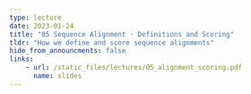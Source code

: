 ```yaml
---
type: lecture
date: 2023-01-24
title: "05 Sequence Alignment - Definitions and Scoring"
tldr: "How we define and score sequence alignments"
hide_from_announcments: false
links: 
    - url: /static_files/lectures/05_alignment_scoring.pdf  
      name: slides
---
```

